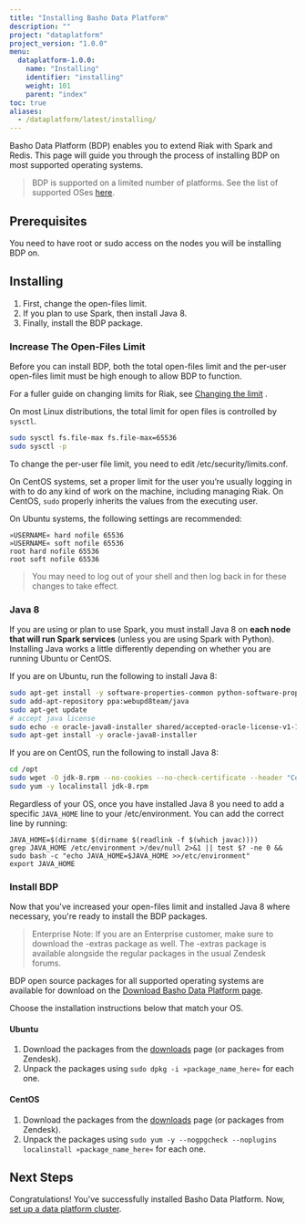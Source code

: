 ```yaml
---
title: "Installing Basho Data Platform"
description: ""
project: "dataplatform"
project_version: "1.0.0"
menu:
  dataplatform-1.0.0:
    name: "Installing"
    identifier: "installing"
    weight: 101
    parent: "index"
toc: true
aliases:
  - /dataplatform/latest/installing/
---
```


[bdp compatibility]: {{<baseurl>}}dataplatform/1.0.0/#supported-operating-systems
[bdp configure]: {{<baseurl>}}dataplatform/1.0.0/configuring/setup-a-cluster/
[bdp download]: {{<baseurl>}}dataplatform/1.0.0/downloads/

Basho Data Platform (BDP) enables you to extend Riak with Spark and Redis. This page will guide you through the process of installing BDP on most supported operating systems.

> BDP is supported on a limited number of platforms. See the list of supported OSes [here][bdp compatibility].

## Prerequisites

You need to have root or sudo access on the nodes you will be installing BDP on.

## Installing

1. First, change the open-files limit.
2. If you plan to use Spark, then install Java 8.
3. Finally, install the BDP package.

### Increase The Open-Files Limit

Before you can install BDP, both the total open-files limit and the per-user open-files limit must be high enough to allow BDP to function.

For a fuller guide on changing limits for Riak, see [Changing the limit]({{<baseurl>}}riak/kv/2.1.3/using/performance/open-files-limit) .

On most Linux distributions, the total limit for open files is controlled by `sysctl`.

```bash
sudo sysctl fs.file-max fs.file-max=65536
sudo sysctl -p
```

To change the per-user file limit, you need to edit /etc/security/limits.conf.

On CentOS systems, set a proper limit for the user you’re usually logging in with to do any kind of work on the machine, including managing Riak. On CentOS, `sudo` properly inherits the values from the executing user.

On Ubuntu systems, the following settings are recommended:

```config
»USERNAME« hard nofile 65536
»USERNAME« soft nofile 65536
root hard nofile 65536
root soft nofile 65536
```

> You may need to log out of your shell and then log back in for these changes to take effect.

### Java 8

If you are using or plan to use Spark, you must install Java 8 on **each node that will run Spark services** (unless you are using Spark with Python). Installing Java works a little differently depending on whether you are running Ubuntu or CentOS.

If you are on Ubuntu, run the following to install Java 8:

```bash
sudo apt-get install -y software-properties-common python-software-properties debconf-utils
sudo add-apt-repository ppa:webupd8team/java
sudo apt-get update
# accept java license
sudo echo -e oracle-java8-installer shared/accepted-oracle-license-v1-1 select true | sudo debconf-set-selections
sudo apt-get install -y oracle-java8-installer
```

If you are on CentOS, run the following to install Java 8:

```bash
cd /opt
sudo wget -O jdk-8.rpm --no-cookies --no-check-certificate --header "Cookie: gpw_e24=http%3A%2F%2Fwww.oracle.com%2F; oraclelicense=accept-securebackup-cookie" "http://download.oracle.com/otn-pub/java/jdk/8u45-b14/jdk-8u45-linux-x64.rpm"
sudo yum -y localinstall jdk-8.rpm
```

Regardless of your OS, once you have installed Java 8 you need to add a specific `JAVA_HOME` line to your /etc/environment. You can add the correct line by running:

```shell
JAVA_HOME=$(dirname $(dirname $(readlink -f $(which javac))))
grep JAVA_HOME /etc/environment >/dev/null 2>&1 || test $? -ne 0 && sudo bash -c "echo JAVA_HOME=$JAVA_HOME >>/etc/environment"
export JAVA_HOME
```

### Install BDP

Now that you've increased your open-files limit and installed Java 8 where necessary, you're ready to install the BDP packages.

>Enterprise Note:
>If you are an Enterprise customer, make sure to download the -extras package as well. The -extras package is available alongside the regular packages in the usual Zendesk forums.

BDP open source packages for all supported operating systems are available for download on the [Download Basho Data Platform page][bdp download].

Choose the installation instructions below that match your OS.

#### Ubuntu

1. Download the packages from the [downloads][bdp download] page (or packages from Zendesk).
2. Unpack the packages using `sudo dpkg -i »package_name_here«` for each one.

#### CentOS

1. Download the packages from the [downloads][bdp download] page (or packages from Zendesk).
2. Unpack the packages using `sudo yum -y --nogpgcheck --noplugins localinstall »package_name_here«` for each one.

## Next Steps

Congratulations! You've successfully installed Basho Data Platform. Now, [set up a data platform cluster][bdp configure].
